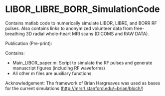 # LIBOR_LIBRE_BORR_SimulationCode
Contains matlab code to numerically simulate LIBOR, LIBRE, and BORR RF pulses. Also contains links to anonymized volunteer data from free-breathing 3D radial whole-heart MRI scans (DICOMS and RAW DATA).

Publication (Pre-print):

Contains:
- Main_LIBOR_paper.m: Script to simulate the RF pulses and generate manuscript figures (including RF waveforms)
- All other m files are auxiliary functions

Acknowledgement:
The framework of Brian Hargreaves was used as bases for the current simulations (http://mrsrl.stanford.edu/~brian/bloch/)
